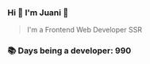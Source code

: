 ### Hi 👋 I&#39;m Juani 🦁

> I&#39;m a Frontend Web Developer SSR

### 📚 Days being a developer: 990

